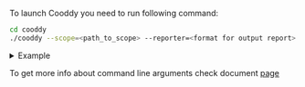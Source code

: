 To launch Cooddy you need to run following command:

```bash
cd cooddy
./cooddy --scope=<path_to_scope> --reporter=<format for output report> --results-path=<path to where store results>
```

<details>

<summary>Example
</summary>

```bash
./cooddy --scope=/mnt/d/work/kvdb_test --results-path=/mnt/d/work
```

</details>

To get more info about command line arguments check document [page](Command_line_options.md)
